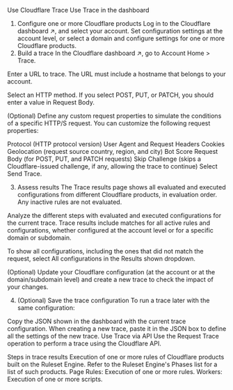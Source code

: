 Use Cloudflare Trace
Use Trace in the dashboard
1. Configure one or more Cloudflare products
Log in to the Cloudflare dashboard ↗, and select your account.
Set configuration settings at the account level, or select a domain and configure settings for one or more Cloudflare products.
2. Build a trace
In the Cloudflare dashboard ↗, go to Account Home > Trace.

Enter a URL to trace. The URL must include a hostname that belongs to your account.

Select an HTTP method. If you select POST, PUT, or PATCH, you should enter a value in Request Body.

(Optional) Define any custom request properties to simulate the conditions of a specific HTTP/S request. You can customize the following request properties:

Protocol (HTTP protocol version)
User Agent and Request Headers
Cookies
Geolocation (request source country, region, and city)
Bot Score
Request Body (for POST, PUT, and PATCH requests)
Skip Challenge (skips a Cloudflare-issued challenge, if any, allowing the trace to continue)
Select Send Trace.

3. Assess results
The Trace results page shows all evaluated and executed configurations from different Cloudflare products, in evaluation order. Any inactive rules are not evaluated.

Analyze the different steps with evaluated and executed configurations for the current trace. Trace results include matches for all active rules and configurations, whether configured at the account level or for a specific domain or subdomain.

To show all configurations, including the ones that did not match the request, select All configurations in the Results shown dropdown.

(Optional) Update your Cloudflare configuration (at the account or at the domain/subdomain level) and create a new trace to check the impact of your changes.

4. (Optional) Save the trace configuration
To run a trace later with the same configuration:

Copy the JSON shown in the dashboard with the current trace configuration.
When creating a new trace, paste it in the JSON box to define all the settings of the new trace.
Use Trace via API
Use the Request Trace operation to perform a trace using the Cloudflare API.

Steps in trace results
Execution of one or more rules of Cloudflare products built on the Ruleset Engine. Refer to the Ruleset Engine's Phases list for a list of such products.
Page Rules: Execution of one or more rules.
Workers: Execution of one or more scripts.